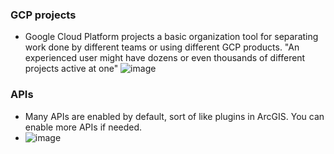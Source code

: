 ### GCP projects
* Google Cloud Platform projects a basic organization tool for separating work done by different teams or using different GCP products. "An experienced user might have dozens or even thousands of different projects active at one"
![image](https://github.com/user-attachments/assets/7df6758b-bbde-4209-aeb0-f053b4c28a77)
### APIs
* Many APIs are enabled by default, sort of like plugins in ArcGIS. You can enable more APIs if needed.
* ![image](https://github.com/user-attachments/assets/1cd04b73-93ec-4d95-adec-a21d68ed2c4b)
